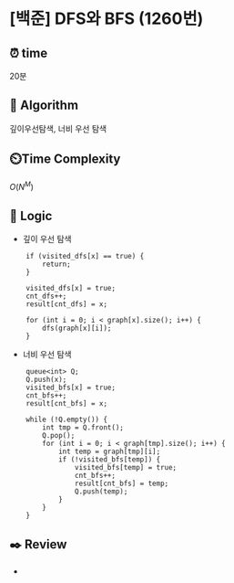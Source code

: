 # [백준] DFS와 BFS (1260번)

## ⏰  **time**

20분

## :pushpin: **Algorithm**

깊이우선탐색, 너비 우선 탐색

## ⏲️**Time Complexity**

$O(N^M)$

## :round_pushpin: **Logic**

- 깊이 우선 탐색
```
  	if (visited_dfs[x] == true) {
  		return;
  	}
  
  	visited_dfs[x] = true;
  	cnt_dfs++;
  	result[cnt_dfs] = x;
  
  	for (int i = 0; i < graph[x].size(); i++) {
  		dfs(graph[x][i]);
  	}
```

- 너비 우선 탐색
```
  	queue<int> Q;
  	Q.push(x);
  	visited_bfs[x] = true;
  	cnt_bfs++;
  	result[cnt_bfs] = x;
  
  	while (!Q.empty()) {
  		int tmp = Q.front();
  		Q.pop();
  		for (int i = 0; i < graph[tmp].size(); i++) {
  			int temp = graph[tmp][i];
  			if (!visited_bfs[temp]) {
  				visited_bfs[temp] = true;
  				cnt_bfs++;
  				result[cnt_bfs] = temp;
  				Q.push(temp);
  			}
  		}
  	}
```

## :black_nib: **Review**

- 
